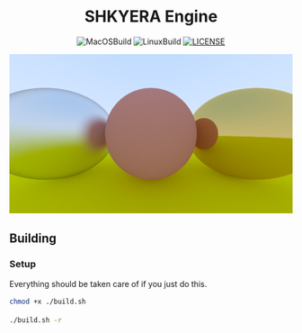 <div align="center">
 
<h1>SHKYERA Engine</h1>

<div>
  
![MacOSBuild](https://github.com/fszewczyk/shkyera-engine/actions/workflows/macos.yml/badge.svg) 
![LinuxBuild](https://github.com/fszewczyk/shkyera-engine/actions/workflows/linux.yml/badge.svg) 
[![LICENSE](https://img.shields.io/badge/license-Beerware-yellow)](LICENSE) 
  
</div>

</div>

![Sample](resources/instructions/image.png)

## Building

### Setup

Everything should be taken care of if you just do this.

```sh
chmod +x ./build.sh

./build.sh -r
```
